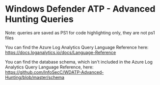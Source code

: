 # Windows Defender ATP - Advanced Hunting Queries
Note: queries are saved as PS1 for code highlighting only, they are not ps1 files

You can find the Azure Log Analytics Query Language Reference here:
https://docs.loganalytics.io/docs/Language-Reference

You can find the database schema, which isn't included in the Azure Log Analytics Query Language Reference, here:
https://github.com/InfoSecC/WDATP-Advanced-Hunting/blob/master/schema
